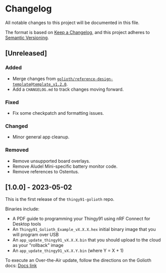 <!-- Copyright (c) 2023 Golioth, Inc. -->
<!-- SPDX-License-Identifier: Apache-2.0 -->

# Changelog

All notable changes to this project will be documented in this file.

The format is based on [Keep a Changelog](https://keepachangelog.com/en/1.1.0/), and this project adheres to [Semantic Versioning](https://semver.org/spec/v2.0.0.html).

## [Unreleased]

### Added

- Merge changes from [`golioth/reference-design-template@template_v1.2.0`](https://github.com/golioth/reference-design-template/tree/template_v1.2.0).
- Add a `CHANGELOG.md` to track changes moving forward.

### Fixed

- Fix some checkpatch and formatting issues.

### Changed

- Minor general app cleanup.

### Removed

- Remove unsupported board overlays.
- Remove Aludel Mini-specific battery monitor code.
- Remove references to Ostentus.

## [1.0.0] - 2023-05-02

This is the first release of the `thingy91-golioth` repo.

Binaries include:

- A PDF guide to programming your Thingy91 using nRF Connect for Desktop tools
- An `Thingy91_Golioth_Example_vX.X.X.hex` initial binary image that you will program over USB
- An `app_update_thingy91_vX.X.X.bin` that you should upload to the cloud as your "rollback" image
- An `app_update_thingy91_vX.X.Y.bin` (where Y = X + 1)

To execute an Over-the-Air update, follow the directions on the Golioth docs: [Docs link](https://docs.golioth.io/firmware/zephyr-device-sdk/firmware-upgrade/build-sample-application#4-upload-new-firmware-to-the-golioth-console)
